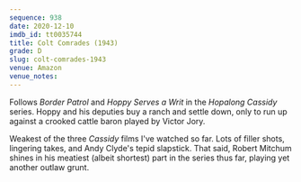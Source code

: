 ```yaml
---
sequence: 938
date: 2020-12-10
imdb_id: tt0035744
title: Colt Comrades (1943)
grade: D
slug: colt-comrades-1943
venue: Amazon
venue_notes:
---
```


Follows <span data-imdb-id="tt0035692">_Border Patrol_</span> and <span data-imdb-id="tt0036016">_Hoppy Serves a Writ_</span> in the _Hopalong Cassidy_ series. Hoppy and his deputies buy a ranch and settle down, only to run up against a crooked cattle baron played by Victor Jory.

Weakest of the three _Cassidy_ films I've watched so far. Lots of filler shots, lingering takes, and Andy Clyde's tepid slapstick. That said, Robert Mitchum shines in his meatiest (albeit shortest) part in the series thus far, playing yet another outlaw grunt.